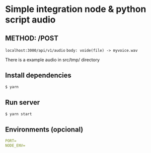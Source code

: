 # Simple integration node & python script audio 

## METHOD: /POST
`localhost:3000/api/v1/audio`
`body: voide(file) -> myvoice.wav`

There is a example audio in src/tmp/ directory

## Install dependencies
``` sh
$ yarn
```

## Run server
``` sh
$ yarn start
```

## Environments (opcional)
``` yaml
PORT=
NODE_ENV=
```